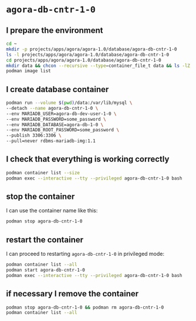 # `agora-db-cntr-1-0`

## I prepare the environment

```bash
cd ~
mkdir -p projects/apps/agora/agora-1.0/database/agora-db-cntr-1-0
ls -l projects/apps/agora/agora-1.0/database/agora-db-cntr-1-0
cd projects/apps/agora/agora-1.0/database/agora-db-cntr-1-0
mkdir data && chcon --recursive --type=container_file_t data && ls -lZ
podman image list
```

## I create database container

```bash
podman run --volume $(pwd)/data:/var/lib/mysql \
--detach --name agora-db-cntr-1-0 \
--env MARIADB_USER=agora-db-dev-user-1-0 \
--env MARIADB_PASSWORD=some_password \
--env MARIADB_DATABASE=agora-db-1-0 \
--env MARIADB_ROOT_PASSWORD=some_password \
--publish 3306:3306 \
--pull=never rdbms-mariadb-img:1.1
```

## I check that everything is working correctly

```bash
podman container list --size
podman exec --interactive --tty --privileged agora-db-cntr-1-0 bash
```

## stop the container

I can use the container name like this:

```bash
podman stop agora-db-cntr-1-0
```

## restart the container

I can proceed to restarting `agora-db-cntr-1-0` in privileged mode:

```bash
podman container list --all
podman start agora-db-cntr-1-0
podman exec --interactive --tty --privileged agora-db-cntr-1-0 bash
```

## if necessary I remove the container

```bash
podman stop agora-db-cntr-1-0 && podman rm agora-db-cntr-1-0
podman container list --all
```

